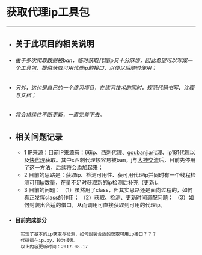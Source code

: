 # 获取代理ip工具包
----

* ## 关于此项目的相关说明


* ###### 由于多次爬取数据被ban，临时获取代理ip又十分麻烦，因此希望可以写成一个工具包，提供获取可用代理ip的接口，以便以后随时使用；

* ###### 另外，这也是自己的一个练习项目，在练习技术的同时，规范代码书写、注释与文档；

* ###### 将会持续性不断更新，一直完善下去。



* ## 相关问题记录
    * 1 IP来源：目前IP来源有：[66ip](http://www.66ip.cn)、[西刺代理](http://www.xicidaili.com)、[goubanjia代理](http://www.goubanjia.com)、[ip181代理](http://www.ip181.com/daili)以及[快代理](http://www.kuaidaili.com)获取。其中x西刺代理较容易被ban，j与[大神交流](https://github.com/jhao104/proxy_pool/issues/57)后，目前先停用了这一方法，后续将会添加起来；
    * 2 目前的思路是：获取ip、检测可用性、获可用代理ip并同时有一个线程检测可用Ip数量，在量不足时获取新的ip检测后补充（更新)。
    * 3 目前的问题：
            （1）虽然用了class，但其实思路还是面向过程的，如何真正发挥class的作用；
            （2）获取、检测、更新时间调配问题；
            （3）如何封装出合适的借口，从而调用可直接获取到可用的代理ip。


* #### 目前完成部分
        实现了基本的ip获取与检测，如何封装合适的获取可用ip接口？？？
        代码都在ip.py，较为凌乱
        以上内容更新时间：2017.08.17
